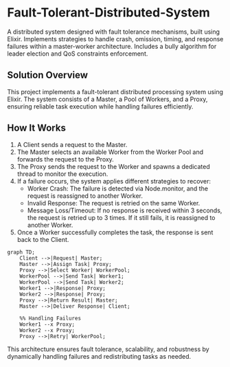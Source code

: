 # Fault-Tolerant-Distributed-System
A distributed system designed with fault tolerance mechanisms, built using Elixir. Implements strategies to handle crash, omission, timing, and response failures within a master-worker architecture. Includes a bully algorithm for leader election and QoS constraints enforcement.

## Solution Overview
This project implements a fault-tolerant distributed processing system using Elixir. The system consists of a Master, a Pool of Workers, and a Proxy, ensuring reliable task execution while handling failures efficiently.

## How It Works
1. A Client sends a request to the Master.
2. The Master selects an available Worker from the Worker Pool and forwards the request to the Proxy.
3. The Proxy sends the request to the Worker and spawns a dedicated thread to monitor the execution.
4. If a failure occurs, the system applies different strategies to recover:
    - Worker Crash: The failure is detected via Node.monitor, and the request is reassigned to another Worker.
    - Invalid Response: The request is retried on the same Worker.
    - Message Loss/Timeout: If no response is received within 3 seconds, the request is retried up to 3 times. If it still fails, it is reassigned to another Worker.
5. Once a Worker successfully completes the task, the response is sent back to the Client.

```mermaid
graph TD;
    Client -->|Request| Master;
    Master -->|Assign Task| Proxy;
    Proxy -->|Select Worker| WorkerPool;
    WorkerPool -->|Send Task| Worker1;
    WorkerPool -->|Send Task| Worker2;
    Worker1 -->|Response| Proxy;
    Worker2 -->|Response| Proxy;
    Proxy -->|Return Result| Master;
    Master -->|Deliver Response| Client;
    
    %% Handling Failures
    Worker1 --x Proxy;
    Worker2 --x Proxy;
    Proxy -->|Retry| WorkerPool;
```

This architecture ensures fault tolerance, scalability, and robustness by dynamically handling failures and redistributing tasks as needed.
